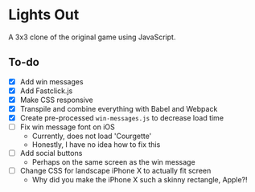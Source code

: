# Lights Out

A 3x3 clone of the original game using JavaScript.

## To-do
- [X] Add win messages
- [X] Add Fastclick.js
- [X] Make CSS responsive
- [X] Transpile and combine everything with Babel and Webpack
- [X] Create pre-processed `win-messages.js` to decrease load time
- [ ] Fix win message font on iOS
  - Currently, does not load 'Courgette'
  - Honestly, I have no idea how to fix this
- [ ] Add social buttons
  - Perhaps on the same screen as the win message
- [ ] Change CSS for landscape iPhone X to actually fit screen
  - Why did you make the iPhone X such a skinny rectangle, Apple?!
